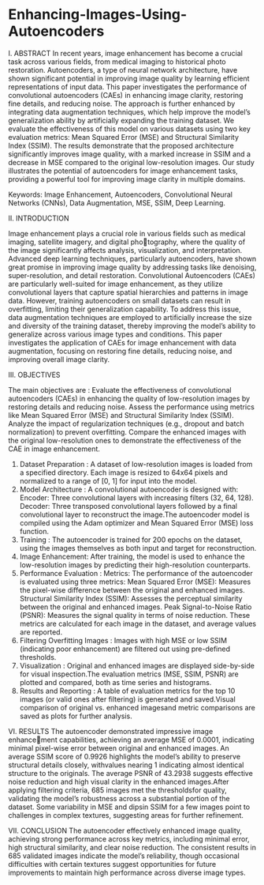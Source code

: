 # Enhancing-Images-Using-Autoencoders
I. ABSTRACT
In recent years, image enhancement has become a crucial task across various fields, from medical imaging to historical photo restoration. Autoencoders, a type of neural network architecture, have shown significant potential in improving image quality by learning efficient representations of input data. This paper investigates the performance of convolutional autoencoders (CAEs) in enhancing image clarity, restoring fine details, and reducing noise. The approach is further
enhanced by integrating data augmentation techniques, which help improve the model’s generalization ability by artificially
expanding the training dataset. We evaluate the effectiveness of this model on various datasets using two key evaluation
metrics: Mean Squared Error (MSE) and Structural Similarity Index (SSIM). The results demonstrate that the proposed architecture significantly improves image quality, with a marked increase in SSIM and a decrease in MSE compared to the
original low-resolution images. Our study illustrates the potential of autoencoders for image enhancement tasks, providing a powerful tool for improving image clarity in multiple domains.

Keywords: Image Enhancement, Autoencoders, Convolutional Neural Networks (CNNs), Data Augmentation, MSE,
SSIM, Deep Learning.

II. INTRODUCTION

Image enhancement plays a crucial role in various fields such as medical imaging, satellite imagery, and digital photography, where the quality of the image significantly affects analysis, visualization, and interpretation. Advanced deep learning techniques, particularly autoencoders, have shown great promise in improving image quality by addressing tasks
like denoising, super-resolution, and detail restoration. Convolutional Autoencoders (CAEs) are particularly well-suited
for image enhancement, as they utilize convolutional layers that capture spatial hierarchies and patterns in image data.
However, training autoencoders on small datasets can result in overfitting, limiting their generalization capability. To address this issue, data augmentation techniques are employed to artificially increase the size and diversity of the training dataset, thereby improving the model’s ability to generalize across various image types and conditions. This paper investigates the application of CAEs for image enhancement with data augmentation, focusing on restoring fine details, reducing noise, and improving overall image clarity.

III. OBJECTIVES

The main objectives are : Evaluate the effectiveness of convolutional autoencoders (CAEs) in enhancing the quality of
low-resolution images by restoring details and reducing noise. Assess the performance using metrics like Mean Squared Error (MSE) and Structural Similarity Index (SSIM). Analyze the impact of regularization techniques (e.g., dropout and batch normalization) to prevent overfitting. Compare the enhanced images with the original low-resolution ones to demonstrate
the effectiveness of the CAE in image enhancement.

1. Dataset Preparation : A dataset of low-resolution images is loaded from a specified directory. Each image is resized to
64x64 pixels and normalized to a range of [0, 1] for input into the model.
2. Model Architecture : A convolutional autoencoder is designed with: Encoder: Three convolutional layers with increasing filters (32, 64, 128). Decoder: Three transposed convolutional layers followed by a final convolutional layer to reconstruct the image.The autoencoder model is compiled using the Adam optimizer and Mean Squared Error (MSE) loss function.
3. Training : The autoencoder is trained for 200 epochs on the dataset, using the images themselves as both input and
target for reconstruction.
4. Image Enhancement: After training, the model is used to enhance the low-resolution images by predicting their
high-resolution counterparts.
5. Performance Evaluation : Metrics: The performance of the autoencoder is evaluated using three metrics:
Mean Squared Error (MSE): Measures the pixel-wise difference between the original and enhanced images.
Structural Similarity Index (SSIM): Assesses the perceptual similarity between the original and enhanced images.
Peak Signal-to-Noise Ratio (PSNR): Measures the signal quality in terms of noise reduction. These metrics are
calculated for each image in the dataset, and average values are reported.
6. Filtering Overfitting Images : Images with high MSE or low SSIM (indicating poor enhancement) are filtered out
using pre-defined thresholds.
7. Visualization : Original and enhanced images are displayed side-by-side for visual inspection.The evaluation metrics
(MSE, SSIM, PSNR) are plotted and compared, both as time series and histograms.
8. Results and Reporting : A table of evaluation metrics for the top 10 images (or valid ones after filtering) is generated
and saved.Visual comparison of original vs. enhanced imagesand metric comparisons are saved as plots for further analysis.

VI. RESULTS
The autoencoder demonstrated impressive image enhancement capabilities, achieving an average MSE of 0.0001, indicating minimal pixel-wise error between original and enhanced images. An average SSIM score of 0.9926 highlights the model’s ability to preserve structural details closely, withvalues nearing 1 indicating almost identical structure to the originals. The average PSNR of 43.2938 suggests effective noise reduction and high visual clarity in the enhanced images.After applying filtering criteria, 685 images met the thresholdsfor quality, validating the model’s robustness across a substantial portion of the dataset. Some variability in MSE and dipsin SSIM for a few images point to challenges in complex textures, suggesting areas for further refinement.

VII. CONCLUSION
The autoencoder effectively enhanced image quality, achieving strong performance across key metrics, including minimal error, high structural similarity, and clear noise reduction. The consistent results in 685 validated images indicate the model’s reliability, though occasional difficulties with certain textures suggest opportunities for future improvements to maintain high performance across diverse image types.

